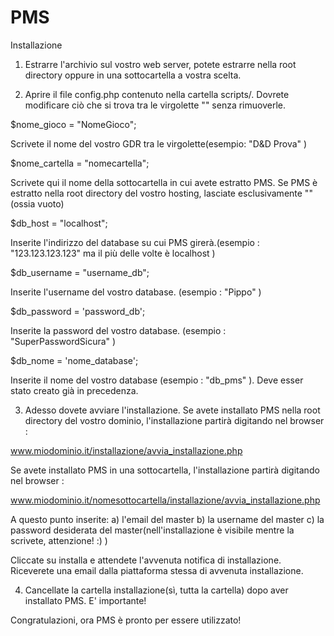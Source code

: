 PMS
===

Installazione

1) Estrarre l'archivio sul vostro web server, potete estrarre nella root directory oppure in una sottocartella a vostra scelta.

2) Aprire il file config.php contenuto nella cartella scripts/. Dovrete modificare ciò che si trova tra le virgolette "" senza rimuoverle. 

$nome_gioco = "NomeGioco"; 

Scrivete il nome del vostro GDR tra le virgolette(esempio: "D&D Prova" )

$nome_cartella = "nomecartella";

Scrivete qui il nome della sottocartella in cui avete estratto PMS.
Se PMS è estratto nella root directory del vostro hosting, lasciate esclusivamente "" (ossia vuoto)

$db_host = "localhost";

Inserite l'indirizzo del database su cui PMS girerà.(esempio : "123.123.123.123" ma il più delle volte è localhost )

$db_username = "username_db";

Inserite l'username del vostro database. (esempio : "Pippo" )

$db_password = 'password_db';

Inserite la password del vostro database. (esempio : "SuperPasswordSicura" )

$db_nome = 'nome_database';

Inserite il nome del vostro database (esempio : "db_pms" ). Deve esser stato creato già in precedenza. 

3) Adesso dovete avviare l'installazione. 
Se avete installato PMS nella root directory del vostro dominio, l'installazione partirà digitando nel browser :

www.miodominio.it/installazione/avvia_installazione.php

Se avete installato PMS in una sottocartella, l'installazione partirà digitando nel browser : 

www.miodominio.it/nomesottocartella/installazione/avvia_installazione.php

A questo punto inserite:
a) l'email del master
b) la username del master
c) la password desiderata del master(nell'installazione è visibile mentre la scrivete, attenzione! :) )

Cliccate su installa e attendete l'avvenuta notifica di installazione. Riceverete una email dalla piattaforma stessa di avvenuta installazione.

4) Cancellate la cartella installazione(sì, tutta la cartella) dopo aver installato PMS. E' importante!

Congratulazioni, ora PMS è pronto per essere utilizzato!
